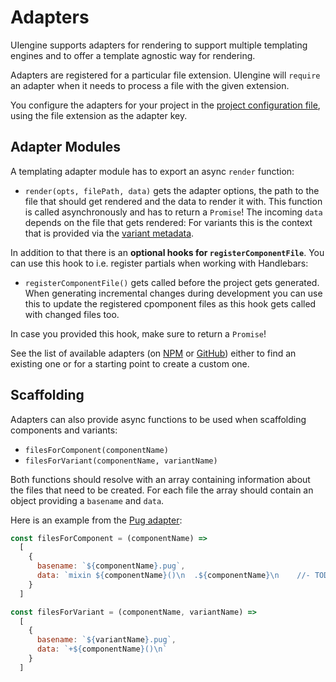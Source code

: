 # Adapters

UIengine supports adapters for rendering to support multiple templating engines and to offer a template agnostic way for rendering.

Adapters are registered for a particular file extension.
UIengine will `require` an adapter when it needs to process a file with the given extension.

You configure the adapters for your project in the [project configuration file](./config.md),
using the file extension as the adapter key.

## Adapter Modules

A templating adapter module has to export an async `render` function:

- `render(opts, filePath, data)` gets the adapter options, the path to the file that should get
  rendered and the data to render it with.
  This function is called asynchronously and has to return a `Promise`!
  The incoming `data` depends on the file that gets rendered:
  For variants this is the context that is provided via the [variant metadata](./variant.md).

In addition to that there is an **optional hooks for `registerComponentFile`**.
You can use this hook to i.e. register partials when working with Handlebars:

- `registerComponentFile()` gets called before the project gets generated.
  When generating incremental changes during development you can use this to update the
  registered cpomponent files as this hook gets called with changed files too.

In case you provided this hook, make sure to return a `Promise`!

See the list of available adapters (on [NPM](https://www.npmjs.com/search?q=uiengine-adapter) or [GitHub](https://github.com/dennisreimann/uiengine/tree/master/packages)) either to find an existing one or for a starting point to create a custom one.

## Scaffolding

Adapters can also provide async functions to be used when scaffolding components and variants:

- `filesForComponent(componentName)`
- `filesForVariant(componentName, variantName)`

Both functions should resolve with an array containing information about the files that need to be created.
For each file the array should contain an object providing a `basename` and `data`.

Here is an example from the [Pug adapter](https://github.com/dennisreimann/uiengine/packages/uiengine-adapter-pug/blob/master/src/index.js):

```js
const filesForComponent = (componentName) =>
  [
    {
      basename: `${componentName}.pug`,
      data: `mixin ${componentName}()\n  .${componentName}\n    //- TODO: implement\n`
    }
  ]

const filesForVariant = (componentName, variantName) =>
  [
    {
      basename: `${variantName}.pug`,
      data: `+${componentName}()\n`
    }
  ]
```

